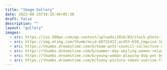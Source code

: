 ```yaml
---
title: "Image Gallery"
date: 2022-06-25T18:35:46+05:30
draft: false
description: ""
layout: "gallery"
images:
  - src: https://iso.500px.com/wp-content/uploads/2016/03/stock-photo-142984111-1500x1000.jpg
  - src: https://img.etimg.com/thumb/msid-68721417,width-650,imgsize-1016106,,resizemode-4,quality-100/nature1_gettyimages.jpg
  - src: https://thumbs.dreamstime.com/b/team-ants-council-collective-decision-work-17037482.jpg
  - src: https://thumbs.dreamstime.com/b/summer-day-smiling-women-relax-wearing-red-dress-fashion-standing-wooden-bridge-over-sea-blue-sky-background-summer-107411998.jpg
  - src: https://thumbs.dreamstime.com/b/young-woman-playing-dog-pet-beach-sunrise-sunset-girl-dog-having-fun-seasid-seaside-cute-neglected-stay-66480218.jpg
  - src: https://thumbs.dreamstime.com/b/funny-picture-taken-sunrise-frozen-lake-perspective-rider-retro-bicycle-sunrise-personal-211066044.jpg
---
```


